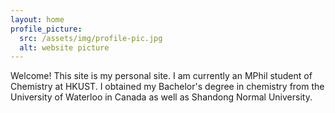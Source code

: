 ```yaml
---
layout: home
profile_picture:
  src: /assets/img/profile-pic.jpg
  alt: website picture
---
```


<p>
  Welcome! This site is my personal site. I am currently an MPhil student of Chemistry at HKUST. I obtained my Bachelor's degree in chemistry from the University of Waterloo in Canada as well as Shandong Normal University. 
</p>


